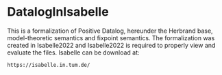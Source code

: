 # DatalogInIsabelle
This is a formalization of Positive Datalog, hereunder the Herbrand base, model-theoretic semantics and fixpoint semantics. The formalization was created in Isabelle2022 and Isabelle2022 is required to properly view and evaluate the files. Isabelle can be download at:

    https://isabelle.in.tum.de/
